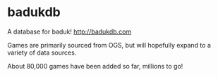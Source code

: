 # badukdb

A database for baduk! http://badukdb.com

Games are primarily sourced from OGS, but will hopefully expand to a variety of
data sources.

About 80,000 games have been added so far, millions to go!
